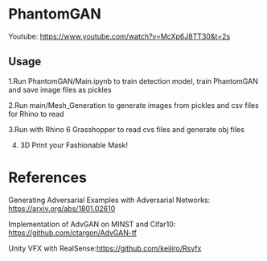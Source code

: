 # PhantomGAN

Youtube: https://www.youtube.com/watch?v=McXp6J8TT30&t=2s

## Usage
1.Run PhantomGAN/Main.ipynb to train detection model, train PhantomGAN and save image files as pickles

2.Run main/Mesh_Generation to generate images from pickles and csv files for Rhino to read

3.Run with Rhino 6 Grasshopper to read cvs files and generate obj files

4. 3D Print your Fashionable Mask!

# References
Generating Adversarial Examples with Adversarial Networks: https://arxiv.org/abs/1801.02610

Implementation of AdvGAN on MINST and Cifar10: https://github.com/ctargon/AdvGAN-tf

Unity VFX with RealSense:https://github.com/keijiro/Rsvfx

